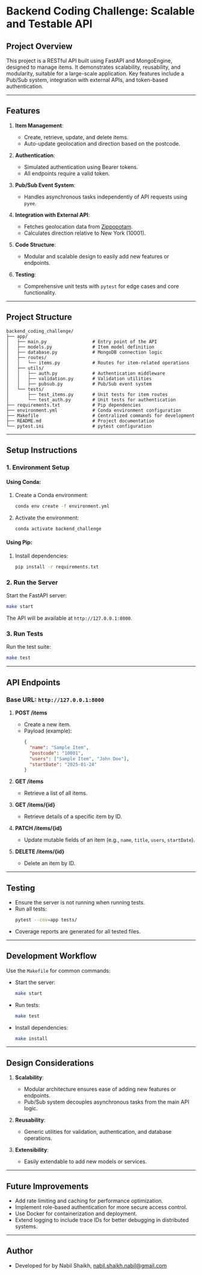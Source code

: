 # Backend Coding Challenge: Scalable and Testable API

## **Project Overview**
This project is a RESTful API built using FastAPI and MongoEngine, designed to manage items. It demonstrates scalability, reusability, and modularity, suitable for a large-scale application. Key features include a Pub/Sub system, integration with external APIs, and token-based authentication.

---

## **Features**
1. **Item Management**:
   - Create, retrieve, update, and delete items.
   - Auto-update geolocation and direction based on the postcode.

2. **Authentication**:
   - Simulated authentication using Bearer tokens.
   - All endpoints require a valid token.

3. **Pub/Sub Event System**:
   - Handles asynchronous tasks independently of API requests using `pyee`.

4. **Integration with External API**:
   - Fetches geolocation data from [Zippopotam](https://api.zippopotam.us).
   - Calculates direction relative to New York (10001).

5. **Code Structure**:
   - Modular and scalable design to easily add new features or endpoints.

6. **Testing**:
   - Comprehensive unit tests with `pytest` for edge cases and core functionality.

---

## **Project Structure**
```
backend_coding_challenge/
├── app/
│   ├── main.py                 # Entry point of the API
│   ├── models.py               # Item model definition
│   ├── database.py             # MongoDB connection logic
│   ├── routes/
│   │   └── items.py            # Routes for item-related operations
│   ├── utils/
│   │   ├── auth.py             # Authentication middleware
│   │   ├── validation.py       # Validation utilities
│   │   ├── pubsub.py           # Pub/Sub event system
│   └── tests/
│       ├── test_items.py       # Unit tests for item routes
│       └── test_auth.py        # Unit tests for authentication
├── requirements.txt            # Pip dependencies
├── environment.yml             # Conda environment configuration
├── Makefile                    # Centralized commands for development
├── README.md                   # Project documentation
└── pytest.ini                  # pytest configuration
```

---

## **Setup Instructions**

### **1. Environment Setup**
#### Using Conda:
1. Create a Conda environment:
   ```bash
   conda env create -f environment.yml
   ```
2. Activate the environment:
   ```bash
   conda activate backend_challenge
   ```

#### Using Pip:
1. Install dependencies:
   ```bash
   pip install -r requirements.txt
   ```

### **2. Run the Server**
Start the FastAPI server:
```bash
make start
```
The API will be available at `http://127.0.0.1:8000`.

### **3. Run Tests**
Run the test suite:
```bash
make test
```

---

## **API Endpoints**
### **Base URL**: `http://127.0.0.1:8000`

1. **POST /items**
   - Create a new item.
   - Payload (example):
     ```json
     {
       "name": "Sample Item",
       "postcode": "10001",
       "users": ["Sample Item", "John Doe"],
       "startDate": "2025-01-24"
     }
     ```

2. **GET /items**
   - Retrieve a list of all items.

3. **GET /items/{id}**
   - Retrieve details of a specific item by ID.

4. **PATCH /items/{id}**
   - Update mutable fields of an item (e.g., `name`, `title`, `users`, `startDate`).

5. **DELETE /items/{id}**
   - Delete an item by ID.

---

## **Testing**
- Ensure the server is not running when running tests.
- Run all tests:
  ```bash
  pytest --cov=app tests/
  ```
- Coverage reports are generated for all tested files.

---

## **Development Workflow**
Use the `Makefile` for common commands:
- Start the server:
  ```bash
  make start
  ```
- Run tests:
  ```bash
  make test
  ```
- Install dependencies:
  ```bash
  make install
  ```

---

## **Design Considerations**
1. **Scalability**:
   - Modular architecture ensures ease of adding new features or endpoints.
   - Pub/Sub system decouples asynchronous tasks from the main API logic.

2. **Reusability**:
   - Generic utilities for validation, authentication, and database operations.

3. **Extensibility**:
   - Easily extendable to add new models or services.

---

## **Future Improvements**
- Add rate limiting and caching for performance optimization.
- Implement role-based authentication for more secure access control.
- Use Docker for containerization and deployment.
- Extend logging to include trace IDs for better debugging in distributed systems.

---

## **Author**
- Developed for by Nabil Shaikh, nabil.shaikh.nabil@gmail.com
